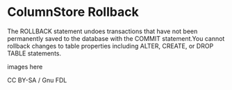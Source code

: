 
# ColumnStore Rollback

The ROLLBACK statement undoes transactions that have not been permanently saved to the database with the COMMIT statement.You cannot rollback changes to table properties including ALTER, CREATE, or DROP TABLE statements.


images here



CC BY-SA / Gnu FDL

